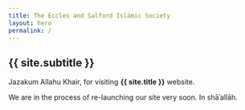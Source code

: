 ```yaml
---
title: The Eccles and Salford Islāmic Society
layout: hero
permalink: /
---
```


## {{ site.subtitle }}

Jazakum Allahu Khair, for visiting **{{ site.title }}** website.

We are in the process of re-launching our site very soon. In shāʾallāh.